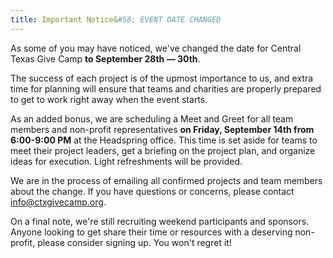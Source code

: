 ```yaml
---
title: Important Notice&#58; EVENT DATE CHANGED
---
```


As some of you may have noticed, we've changed the date for Central Texas Give Camp **to September 28th &mdash; 30th**.

The success of each project is of the upmost importance to us, and extra time for planning will ensure that teams and charities are properly prepared to get to work right away when the event starts. 

As an added bonus, we are scheduling a Meet and Greet for all team members and non-profit representatives **on Friday, September 14th from 6:00-9:00 PM** at the Headspring office.  This time is set aside for teams to meet their project leaders, get a briefing on the project plan, and organize ideas for execution. Light refreshments will be provided. 

We are in the process of emailing all confirmed projects and team members about the change. If you have questions or concerns, please contact [info@ctxgivecamp.org](mailto:info@ctxgivecamp.org).

On a final note, we're still recruiting weekend participants and sponsors. Anyone looking to get share their time or resources with a deserving non-profit, please consider signing up. You won't regret it!